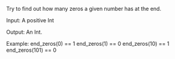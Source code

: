  Try to find out how many zeros a given number has at the end.

Input: A positive Int

Output: An Int.

Example:
end_zeros(0) == 1
end_zeros(1) == 0
end_zeros(10) == 1
end_zeros(101) == 0

